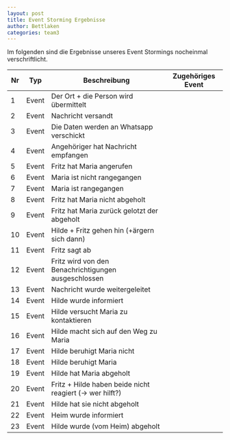 ```yaml
---
layout: post
title: Event Storming Ergebnisse
author: Bettlaken
categories: team3
---
```


Im folgenden sind die Ergebnisse unseres Event Stormings nocheinmal verschriftlicht.

|Nr| Typ           | Beschreibung  | Zugehöriges Event |
|--|--------------|---------------|-------------------|
|1| Event| Der Ort + die Person wird übermittelt||
|2| Event| Nachricht versandt||
|3| Event| Die Daten werden an Whatsapp verschickt||
|4| Event| Angehöriger hat Nachricht empfangen||
|5| Event| Fritz hat Maria angerufen||
|6| Event| Maria ist nicht rangegangen||
|7| Event| Maria ist rangegangen||
|8| Event| Fritz hat Maria nicht abgeholt||
|9| Event| Fritz hat Maria zurück gelotzt der abgeholt||
|10| Event| Hilde + Fritz gehen hin (+ärgern sich dann)||
|11| Event| Fritz sagt ab||
|12| Event| Fritz wird von den Benachrichtigungen ausgeschlossen||
|13| Event| Nachricht wurde weitergeleitet||
|14| Event| Hilde wurde informiert||
|15| Event| Hilde versucht Maria zu kontaktieren||
|16| Event| Hilde macht sich auf den Weg zu Maria||
|17| Event| Hilde beruhigt Maria nicht||
|18| Event| Hilde beruhigt Maria||
|19| Event| Hilde hat Maria abgeholt||
|20| Event| Fritz + Hilde haben beide nicht reagiert (-> wer hilft?)||
|21| Event| Hilde hat sie nicht abgeholt||
|22| Event| Heim wurde informiert||
|23| Event| Hilde wurde (vom Heim) abgeholt||

